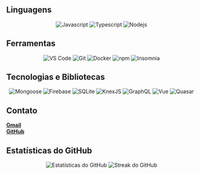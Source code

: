 ## Linguagens

<p align="center">
  <img alt="Javascript" src="https://img.shields.io/badge/-Javascript-333?style=flat-square&logo=javascript&logoColor=white" />
  <img alt="Typescript" src="https://img.shields.io/badge/-Typescript-333?style=flat-square&logo=typescript&logoColor=blue" />
  <img alt="Nodejs" src="https://img.shields.io/badge/-Nodejs-43853d?style=flat-square&logo=Node.js&logoColor=white" />
</p>

## Ferramentas

<p align="center">
  <img alt="VS Code" src="https://img.shields.io/badge/-Visual%20Studio%20Code-333?style=flat-square&logo=visualstudiocode&logoColor=white" />
  <img alt="Git" src="https://img.shields.io/badge/-Git-F05032?style=flat-square&logo=git&logoColor=white" />
  <img alt="Docker" src="https://img.shields.io/badge/-Docker-2496ED?style=flat-square&logo=docker&logoColor=white" />
  <img alt="npm" src="https://img.shields.io/badge/-NPM-CB3837?style=flat-square&logo=npm&logoColor=white" />
  <img alt="Insomnia" src="https://img.shields.io/badge/-Insomnia-5849BE?style=flat-square&logo=insomnia&logoColor=white" />
</p>

## Tecnologias e Bibliotecas

<p align="center">
  <img alt="Mongoose" src="https://img.shields.io/badge/-Mongoose-880e4f?style=flat-square&logo=mongoose&logoColor=white" />
  <img alt="Firebase" src="https://img.shields.io/badge/-Firebase-FFCA28?style=flat-square&logo=firebase&logoColor=black" />
  <img alt="SQLite" src="https://img.shields.io/badge/-SQLite-003B57?style=flat-square&logo=sqlite&logoColor=white" />
  <img alt="KnexJS" src="https://img.shields.io/badge/-Knex.js-00a800?style=flat-square&logo=knex.js&logoColor=white" />
  <img alt="GraphQL" src="https://img.shields.io/badge/-GraphQL-E10098?style=flat-square&logo=graphql&logoColor=white" />
  <img alt="Vue" src="https://img.shields.io/badge/-Vue.js-4fc08d?style=flat-square&logo=vuedotjs&logoColor=white" />
  <img alt="Quasar" src="https://img.shields.io/badge/-Quasar-28A6D4?style=flat-square&logo=quasar&logoColor=white" />
</p>

## Contato

[**Gmail**]([[mailto:gabrielmousquer1227@gmail.com](https://mail.google.com/mail/u/1/#inbox?compose=new)](https://mail.google.com/mail/u/1/#inbox?compose=DmwnWtDmBVbHLgMqJgKqpdCNldTgxXmfbzQhfzPzcjWnzSJKVtfTxKfCmGTllbBDSczzBsqwPrGG))  
[**GitHub**](https://github.com/gabrielmousquer0)

## Estatísticas do GitHub

<p align="center">
  <img src="https://github-readme-stats.vercel.app/api?username=gabrielmousquer0&show_icons=true&theme=dark&hide=stars,issues&count_private=true" alt="Estatísticas do GitHub" />
  <img src="https://streak-stats.demolab.com/?user=gabrielmousquer0&theme=dark&hide_border=true&locale=pt-br" alt="Streak do GitHub" />
</p>
